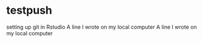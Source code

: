 # testpush
setting up git in Rstudio
A line I wrote on my local computer
A line I wrote on my local computer
